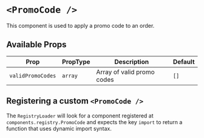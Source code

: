 # `<PromoCode />`

This component is used to apply a promo code to an order.

## Available Props

| Prop              | PropType | Description                | Default |
| ----------------- | -------- | -------------------------- | ------- |
| `validPromoCodes` | `array`  | Array of valid promo codes | `[]`    |

## Registering a custom `<PromoCode />`

The `RegistryLoader` will look for a component registered at `components.registry.PromoCode` and expects the key `import` to return a function that uses dynamic import syntax.
